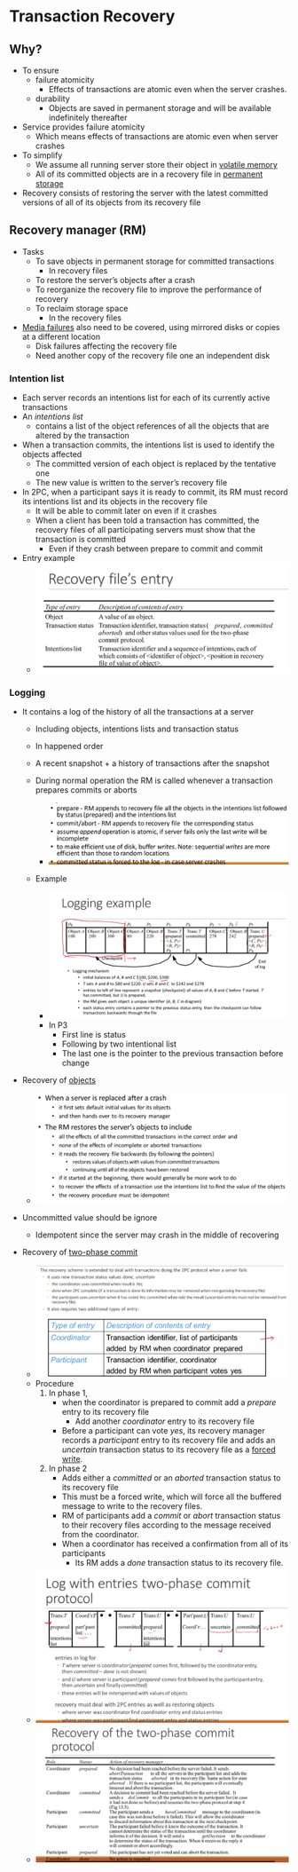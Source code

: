 # Transaction Recovery

## Why?

- To ensure 
  - failure atomicity
    - Effects of transactions are atomic even when the server crashes.
  - durability
    - Objects are saved in permanent storage and will be available indefinitely thereafter
- Service provides failure atomicity
  - Which means effects of transactions are atomic even when server crashes
- To simplify
  - We assume all running server store their object in <u>volatile memory</u>
  - All of its committed objects are in a recovery file in <u>permanent storage</u>
- Recovery consists of restoring the server with the latest committed versions of all of its objects from its recovery file



## Recovery manager (RM)

- Tasks
  - To save objects in permanent storage for committed transactions
    - In recovery files
  - To restore the server’s objects after a crash
  - To reorganize the recovery file to improve the performance of recovery
  - To reclaim storage space
    - In the recovery files
- <u>Media failures</u> also need to be covered, using mirrored disks or copies at a different location
  - Disk failures affecting the recovery file
  - Need another copy of the recovery file one an independent disk



### Intention list

- Each server records an intentions list for each of its currently active transactions
- An *intentions list* 
  - contains a list of the object references of all the objects that are altered by the transaction
- When a transaction commits, the intentions list is used to identify the objects affected
  - The committed version of each object is replaced by the tentative one
  - The new value is written to the server’s recovery file
- In 2PC, when a participant says it is ready to commit, its RM must record its intentions list and its objects in the recovery file
  - It will be able to commit later on even if it crashes
  - When a client has been told a transaction has committed, the recovery files of all participating servers must show that the transaction is committed
    - Even if they crash between prepare to commit and commit
- Entry example
  - ![image-20200626180045417](assets/image-20200626180045417.png)



### Logging

- It contains a log of the history of all the transactions at a server

  - Including objects, intentions lists and transaction status
  - In happened order
  - A recent snapshot + a history of transactions after the snapshot
  - During normal operation the RM is called whenever a transaction prepares commits or aborts
    - ![image-20200626181040262](assets/image-20200626181040262.png)

  - Example
    - ![image-20200626181431381](assets/image-20200626181431381.png)
    - In P3
      - First line is status
      - Following by two intentional list
      - The last one is the pointer to the previous transaction before change

- Recovery of <u>objects</u>

  - ![image-20200626181756468](assets/image-20200626181756468.png)
- Uncommitted value should be ignore
  - Idempotent since the server may crash in the middle of recovering
  
- Recovery of <u>two-phase commit</u>
  - ![image-20200626190716211](assets/image-20200626190716211.png)
  - Procedure
    1. In phase 1, 
       - when the coordinator is prepared to commit add a $prepare$ entry to its recovery file
         - Add another $coordinator$ entry to its recovery file
       - Before a participant can vote $yes$, its recovery manager records a $participant$ entry to its recovery file and adds an $uncertain$ transaction status to its recovery file as a <u>forced write</u>.
    2. In phase 2
       - Adds either a $committed$ or an $aborted$ transaction status to its recovery file
       - This must be a forced write, which will force all the buffered message to write to the recovery files.
       - RM of participants add a $commit$ or $abort$ transaction status to their recovery files according to the message received from the coordinator.
       - When a coordinator has received a confirmation from all of its participants
         - Its RM adds a $done$ transaction status to its recovery file.
  - ![image-20200626190722793](assets/image-20200626190722793.png)
  - ![image-20200626190729763](assets/image-20200626190729763.png)

